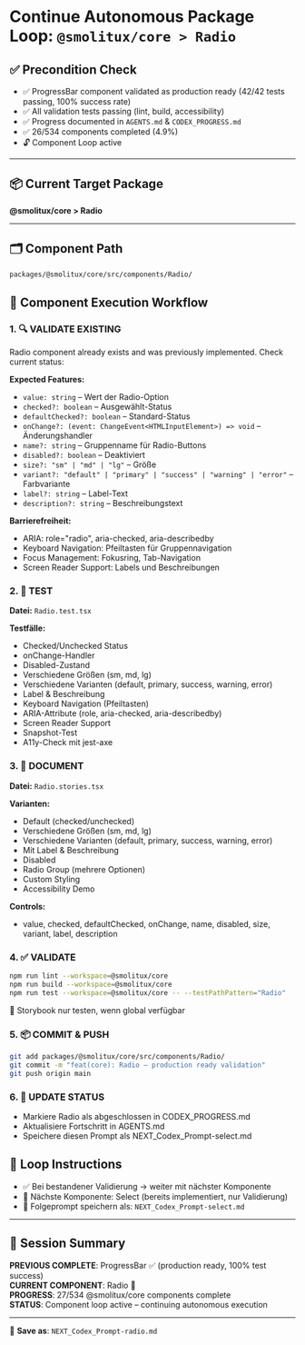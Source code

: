 # Continue Autonomous Package Loop: `@smolitux/core > Radio`

## ✅ Precondition Check

- ✅ ProgressBar component validated as production ready (42/42 tests passing, 100% success rate)
- ✅ All validation tests passing (lint, build, accessibility)
- ✅ Progress documented in `AGENTS.md` & `CODEX_PROGRESS.md`
- ✅ 26/534 components completed (4.9%)
- 🔓 Component Loop active

---

## 📦 Current Target Package
**@smolitux/core > Radio**

---

## 🗂️ Component Path

```bash
packages/@smolitux/core/src/components/Radio/
```

## 🔁 Component Execution Workflow

### 1. 🔍 VALIDATE EXISTING

Radio component already exists and was previously implemented. Check current status:

**Expected Features:**
- `value: string` – Wert der Radio-Option
- `checked?: boolean` – Ausgewählt-Status
- `defaultChecked?: boolean` – Standard-Status
- `onChange?: (event: ChangeEvent<HTMLInputElement>) => void` – Änderungshandler
- `name?: string` – Gruppenname für Radio-Buttons
- `disabled?: boolean` – Deaktiviert
- `size?: "sm" | "md" | "lg"` – Größe
- `variant?: "default" | "primary" | "success" | "warning" | "error"` – Farbvariante
- `label?: string` – Label-Text
- `description?: string` – Beschreibungstext

**Barrierefreiheit:**
- ARIA: role="radio", aria-checked, aria-describedby
- Keyboard Navigation: Pfeiltasten für Gruppennavigation
- Focus Management: Fokusring, Tab-Navigation
- Screen Reader Support: Labels und Beschreibungen

### 2. 🧪 TEST

**Datei:** `Radio.test.tsx`

**Testfälle:**
- Checked/Unchecked Status
- onChange-Handler
- Disabled-Zustand
- Verschiedene Größen (sm, md, lg)
- Verschiedene Varianten (default, primary, success, warning, error)
- Label & Beschreibung
- Keyboard Navigation (Pfeiltasten)
- ARIA-Attribute (role, aria-checked, aria-describedby)
- Screen Reader Support
- Snapshot-Test
- A11y-Check mit jest-axe

### 3. 📖 DOCUMENT

**Datei:** `Radio.stories.tsx`

**Varianten:**
- Default (checked/unchecked)
- Verschiedene Größen (sm, md, lg)
- Verschiedene Varianten (default, primary, success, warning, error)
- Mit Label & Beschreibung
- Disabled
- Radio Group (mehrere Optionen)
- Custom Styling
- Accessibility Demo

**Controls:**
- value, checked, defaultChecked, onChange, name, disabled, size, variant, label, description

### 4. ✅ VALIDATE

```bash
npm run lint --workspace=@smolitux/core
npm run build --workspace=@smolitux/core
npm run test --workspace=@smolitux/core -- --testPathPattern="Radio"
```

📌 Storybook nur testen, wenn global verfügbar

### 5. 📦 COMMIT & PUSH

```bash
git add packages/@smolitux/core/src/components/Radio/
git commit -m "feat(core): Radio – production ready validation"
git push origin main
```

### 6. 🧾 UPDATE STATUS

- Markiere Radio als abgeschlossen in CODEX_PROGRESS.md
- Aktualisiere Fortschritt in AGENTS.md
- Speichere diesen Prompt als NEXT_Codex_Prompt-select.md

## 🔄 Loop Instructions

- ✅ Bei bestandener Validierung → weiter mit nächster Komponente
- 🔁 Nächste Komponente: Select (bereits implementiert, nur Validierung)
- 📁 Folgeprompt speichern als: `NEXT_Codex_Prompt-select.md`

---

## 📄 Session Summary

**PREVIOUS COMPLETE**: ProgressBar ✅ (production ready, 100% test success)  
**CURRENT COMPONENT**: Radio 🔄  
**PROGRESS**: 27/534 @smolitux/core components complete  
**STATUS**: Component loop active – continuing autonomous execution

---

📁 **Save as**: `NEXT_Codex_Prompt-radio.md`
